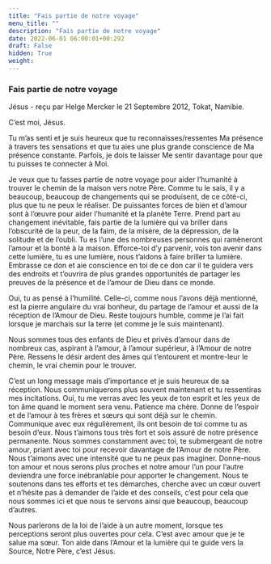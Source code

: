 ```yaml
---
title: "Fais partie de notre voyage"
menu_title: ""
description: "Fais partie de notre voyage"
date: 2022-06-01 06:00:01+00:292
draft: False
hidden: True
weight:
---
```

### Fais partie de notre voyage

Jésus - reçu par Helge Mercker le 21 Septembre 2012, Tokat, Namibie.

C’est moi, Jésus.

Tu m’as senti et je suis heureux que tu reconnaisses/ressentes Ma présence à travers tes sensations et que tu aies une plus grande conscience de Ma présence constante. Parfois, je dois te laisser Me sentir davantage pour que tu puisses te connecter à Moi.

Je veux que tu fasses partie de notre voyage pour aider l’humanité à trouver le chemin de la maison vers notre Père. Comme tu le sais, il y a beaucoup, beaucoup de changements qui se produisent, de ce côté-ci, plus que tu ne peux le réaliser. De puissantes forces de bien et d’amour sont à l’œuvre pour aider l’humanité et la planète Terre. Prend part au changement inévitable, fais partie de la lumière qui va briller dans l’obscurité de la peur, de la faim, de la misère, de la dépression, de la solitude et de l’oubli. Tu es l’une des nombreuses personnes qui ramèneront l’amour et la bonté à la maison. Efforce-toi d’y parvenir, vois ton avenir dans cette lumière, tu es une lumière, nous t’aidons à faire briller ta lumière. Embrasse ce don et aie conscience en toi de ce don car il te guidera vers des endroits et t’ouvrira de plus grandes opportunités de partager les preuves de la présence et de l’amour de Dieu dans ce monde.

Oui, tu as pensé à l’humilité. Celle-ci, comme nous l’avons déjà mentionné, est la pierre angulaire du vrai bonheur, du partage de l’amour et aussi de la réception de l’Amour de Dieu. Reste toujours humble, comme je l’ai fait lorsque je marchais sur la terre (et comme je le suis maintenant).

Nous sommes tous des enfants de Dieu et privés d’amour dans de nombreux cas, aspirant à l’amour, à l’amour supérieur, à l’Amour de notre Père. Ressens le désir ardent des âmes qui t’entourent et montre-leur le chemin, le vrai chemin pour le trouver.

C’est un long message mais d’importance et je suis heureux de sa réception. Nous communiquerons plus souvent maintenant et tu ressentiras mes incitations. Oui, tu me verras avec les yeux de ton esprit et les yeux de ton âme quand le moment sera venu. Patience ma chère. Donne de l’espoir et de l’amour à tes frères et sœurs qui sont déjà sur le chemin. Communique avec eux régulièrement, ils ont besoin de toi comme tu as besoin d’eux. Nous t’aimons tous très fort et sois assuré de notre présence permanente. Nous sommes constamment avec toi, te submergeant de notre amour, priant avec toi pour recevoir davantage de l’Amour de notre Père. Nous t’aimons avec une intensité que tu ne peux pas imaginer. Donne-nous ton amour et nous serons plus proches et notre amour l’un pour l’autre deviendra une force inébranlable pour apporter le changement. Nous te soutenons dans tes efforts et tes démarches, cherche avec un cœur ouvert et n’hésite pas à demander de l’aide et des conseils, c’est pour cela que nous sommes ici et que nous te servons ainsi que beaucoup, beaucoup d’autres.

Nous parlerons de la loi de l’aide à un autre moment, lorsque tes perceptions seront plus ouvertes pour cela. C’est avec amour que je te salue ma sœur. Ton aide dans l’Amour et la lumière qui te guide vers la Source, Notre Père, c’est Jésus.
